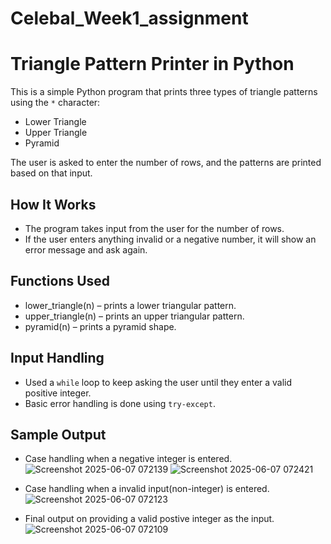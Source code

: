 # Celebal_Week1_assignment

# Triangle Pattern Printer in Python

This is a simple Python program that prints three types of triangle patterns using the `*` character:

- Lower Triangle
- Upper Triangle
- Pyramid

The user is asked to enter the number of rows, and the patterns are printed based on that input.

## How It Works

- The program takes input from the user for the number of rows.
- If the user enters anything invalid or a negative number, it will show an error message and ask again.

## Functions Used

- lower_triangle(n) – prints a lower triangular pattern.
- upper_triangle(n) – prints an upper triangular pattern.
- pyramid(n) – prints a pyramid shape.

## Input Handling

- Used a `while` loop to keep asking the user until they enter a valid positive integer.
- Basic error handling is done using `try-except`.

## Sample Output

- Case handling when a negative integer is entered.
![Screenshot 2025-06-07 072139](https://github.com/user-attachments/assets/8ecd382c-329a-4b60-9a30-4755ce86f54d)
![Screenshot 2025-06-07 072421](https://github.com/user-attachments/assets/4d65c50b-833f-4f46-884b-d678c0eda5a0)

- Case handling when a invalid input(non-integer) is entered.
![Screenshot 2025-06-07 072123](https://github.com/user-attachments/assets/e9d4fb0e-6a29-4351-aea7-cb32473931cd)

- Final output on providing a valid postive integer as the input.
![Screenshot 2025-06-07 072109](https://github.com/user-attachments/assets/4c18b768-a862-4447-8140-76a0a81b9825)






